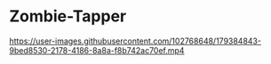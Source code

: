 # Zombie-Tapper


https://user-images.githubusercontent.com/102768648/179384843-9bed8530-2178-4186-8a8a-f8b742ac70ef.mp4

